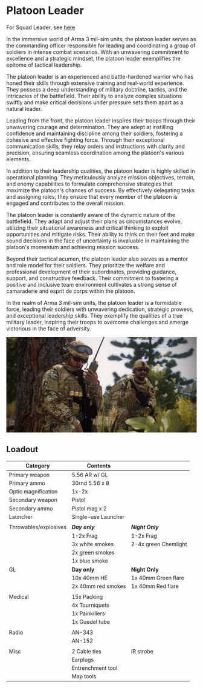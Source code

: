 # Platoon Leader

For Squad Leader, see <a href="/mkdocs/RoleGuide/sql/">here</a>

In the immersive world of Arma 3 mil-sim units, the platoon leader serves as the commanding officer responsible for leading and coordinating a group of soldiers in intense combat scenarios. With an unwavering commitment to excellence and a strategic mindset, the platoon leader exemplifies the epitome of tactical leadership.

The platoon leader is an experienced and battle-hardened warrior who has honed their skills through extensive training and real-world experience. They possess a deep understanding of military doctrine, tactics, and the intricacies of the battlefield. Their ability to analyze complex situations swiftly and make critical decisions under pressure sets them apart as a natural leader.

Leading from the front, the platoon leader inspires their troops through their unwavering courage and determination. They are adept at instilling confidence and maintaining discipline among their soldiers, fostering a cohesive and effective fighting force. Through their exceptional communication skills, they relay orders and instructions with clarity and precision, ensuring seamless coordination among the platoon's various elements.

In addition to their leadership qualities, the platoon leader is highly skilled in operational planning. They meticulously analyze mission objectives, terrain, and enemy capabilities to formulate comprehensive strategies that maximize the platoon's chances of success. By effectively delegating tasks and assigning roles, they ensure that every member of the platoon is engaged and contributes to the overall mission.

The platoon leader is constantly aware of the dynamic nature of the battlefield. They adapt and adjust their plans as circumstances evolve, utilizing their situational awareness and critical thinking to exploit opportunities and mitigate risks. Their ability to think on their feet and make sound decisions in the face of uncertainty is invaluable in maintaining the platoon's momentum and achieving mission success.

Beyond their tactical acumen, the platoon leader also serves as a mentor and role model for their soldiers. They prioritize the welfare and professional development of their subordinates, providing guidance, support, and constructive feedback. Their commitment to fostering a positive and inclusive team environment cultivates a strong sense of camaraderie and esprit de corps within the platoon.

In the realm of Arma 3 mil-sim units, the platoon leader is a formidable force, leading their soldiers with unwavering dedication, strategic prowess, and exceptional leadership skills. They exemplify the qualities of a true military leader, inspiring their troops to overcome challenges and emerge victorious in the face of adversity.


![](../assets/images/plt.png)


## Loadout

|Category             | Contents             |                     |
|---------------------|----------------------|---------------------|
| Primary weapon      | 5.56 AR w/ GL        |                     |
| Primary ammo        | 30rnd 5.56 x 8       |                     |
| Optic magnification | 1x-2x                |                     |
| Secondary weapon    | Pistol               |                     |
| Secondary ammo      | Pistol mag x 2       |                     |
| Launcher            | Single-use Launcher  |                     |
|                     |                      |                     |
|Throwables/explosives| ***Day only***       | ***Night Only***    |
|                     | 1-2x Frag            | 1-2x Frag           |
|                     | 3x white smokes      | 2-4x green Chemlight|
|                     | 2x green smokes      |                     |
|                     | 1x blue smoke        |                     |
| GL                  | **Day only**         | **Night Only**      |
|                     | 10x 40mm HE          | 1x 40mm Green flare |
|                     | 2x 40mm red smokes   | 1x 40mm Red flare   |
|                     |                      |                     |
| Medical             | 15x Packing          |                     |
|                     | 4x Tourniquets       |                     |
|                     | 1x Painkillers       |                     |
|                     | 1x Guedel tube       |                     |
|                     |                      |                     |
| Radio               | AN-343               |                     |
|                     | AN-152               |                     |
|                     |                      |                     |
| Misc                | 2 Cable ties         | IR strobe           |
|                     | Earplugs             |                     |
|                     | Entrenchment tool    |                     |
|                     | Map tools            |                     |


